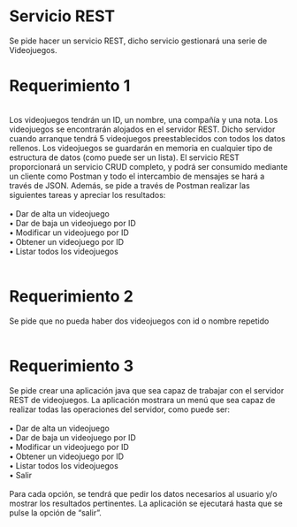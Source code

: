 # Servicio REST
Se pide hacer un servicio REST, dicho servicio gestionará una serie de Videojuegos.
<h1> Requerimiento 1 </h1>
<br>
Los videojuegos tendrán un ID, un nombre, una compañía y una nota. Los videojuegos se
encontrarán alojados en el servidor REST. Dicho servidor cuando arranque tendrá 5 videojuegos
preestablecidos con todos los datos rellenos. Los videojuegos se guardarán en memoria en cualquier
tipo de estructura de datos (como puede ser un lista).
El servicio REST proporcionará un servicio CRUD completo, y podrá ser consumido mediante un
cliente como Postman y todo el intercambio de mensajes se hará a través de JSON.
Además, se pide a través de Postman realizar las siguientes tareas y apreciar los resultados:
<br><br>
• Dar de alta un videojuego<br>
• Dar de baja un videojuego por ID<br>
• Modificar un videojuego por ID<br>
• Obtener un videojuego por ID<br>
• Listar todos los videojuegos
<br> <br>
<h1> Requerimiento 2 </h1>
Se pide que no pueda haber dos videojuegos con id o nombre repetido
<br><br>
<h1> Requerimiento 3 </h1>
Se pide crear una aplicación java que sea capaz de trabajar con el servidor REST de videojuegos. La
aplicación mostrara un menú que sea capaz de realizar todas las operaciones del servidor, como
puede ser:
<br><br>
• Dar de alta un videojuego<br>
• Dar de baja un videojuego por ID<br>
• Modificar un videojuego por ID<br>
• Obtener un videojuego por ID<br>
• Listar todos los videojuegos<br>
• Salir<br><br>
Para cada opción, se tendrá que pedir los datos necesarios al usuario y/o mostrar los resultados
pertinentes. La aplicación se ejecutará hasta que se pulse la opción de “salir”.

